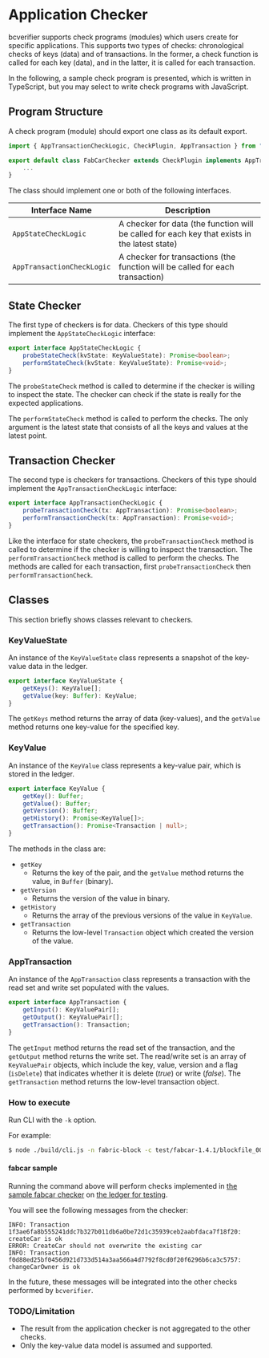 # Application Checker

bcverifier supports check programs (modules) which users create for specific applications.
This supports two types of checks: chronological checks of keys (data) and of transactions.
In the former, a check function is called for each key (data), and in the latter, it is called for each transaction.

In the following, a sample check program is presented, which is written in TypeScript,
but you may select to write check programs with JavaScript.

## Program Structure

A check program (module) should export one class as its default export.

```typescript
import { AppTransactionCheckLogic, CheckPlugin, AppTransaction } from "bcverifier";

export default class FabCarChecker extends CheckPlugin implements AppTransactionCheckLogic {
    ...
}
```

The class should implement one or both of the following interfaces.

| Interface Name             | Description                                                                                   |
|----------------------------|-----------------------------------------------------------------------------------------------|
| `AppStateCheckLogic`       | A checker for data (the function will be called for each key that exists in the latest state) |
| `AppTransactionCheckLogic` | A checker for transactions (the function will be called for each transaction)                 |

## State Checker

The first type of checkers is for data. Checkers of this type should implement the `AppStateCheckLogic` interface:

```typescript
export interface AppStateCheckLogic {
    probeStateCheck(kvState: KeyValueState): Promise<boolean>;
    performStateCheck(kvState: KeyValueState): Promise<void>;
}
```

The `probeStateCheck` method is called to determine if the checker is willing to inspect the state.
The checker can check if the state is really for the expected applications.

The `performStateCheck` method is called to perform the checks.
The only argument is the latest state that consists of all the keys and values at the latest point.

## Transaction Checker

The second type is checkers for transactions. Checkers of this type should implement the `AppTransactionCheckLogic` interface:

```typescript
export interface AppTransactionCheckLogic {
    probeTransactionCheck(tx: AppTransaction): Promise<boolean>;
    performTransactionCheck(tx: AppTransaction): Promise<void>;
}
```

Like the interface for state checkers, the `probeTransactionCheck` method is called to determine if the checker is willing to inspect the transaction.
The `performTransactionCheck` method is called to perform the checks.
The methods are called for each transaction, first `probeTransactionCheck` then `performTransactionCheck`.

## Classes

This section briefly shows classes relevant to checkers.

### KeyValueState

An instance of the `KeyValueState` class represents a snapshot of the key-value data in the ledger.

```typescript
export interface KeyValueState {
    getKeys(): KeyValue[];
    getValue(key: Buffer): KeyValue;
}
```

The `getKeys` method returns the array of data (key-values), and the `getValue` method returns one key-value for the specified key.

### KeyValue

An instance of the `KeyValue` class represents a key-value pair, which is stored in the ledger.

```typescript
export interface KeyValue {
    getKey(): Buffer;
    getValue(): Buffer;
    getVersion(): Buffer;
    getHistory(): Promise<KeyValue[]>;
    getTransaction(): Promise<Transaction | null>;
}
```

The methods in the class are:

- `getKey`
  - Returns the key of the pair, and the `getValue` method returns the value, in `Buffer` (binary).
- `getVersion`
  - Returns the version of the value in binary.
- `getHistory`
  - Returns the array of the previous versions of the value in `KeyValue`.
- `getTransaction`
  - Returns the low-level `Transaction` object which created the version of the value.

### AppTransaction

An instance of the `AppTransaction` class represents a transaction with the read set and write set populated with the values.

```typescript
export interface AppTransaction {
    getInput(): KeyValuePair[];
    getOutput(): KeyValuePair[];
    getTransaction(): Transaction;
}
```

The `getInput` method returns the read set of the transaction, and the `getOutput` method returns the write set.
The read/write set is an array of `KeyValuePair` objects, which include the key, value, version
and a flag (`isDelete`) that indicates whether it is delete (*true*) or write (*false*).
The `getTransaction` method returns the low-level transaction object.

### How to execute

Run CLI with the `-k` option.

For example:

```sh
$ node ./build/cli.js -n fabric-block -c test/fabcar-1.4.1/blockfile_000000 -k ./samples/fabcar start
```

#### fabcar sample

Running the command above will perform checks implemented in [the sample fabcar checker](../src/samples/fabcar.ts)
on [the ledger for testing](../test/fabcar-1.4.1).

You will see the following messages from the checker:

```
INFO: Transaction 1f3ae6fa8b555241ddc7b327b011db6a0be72d1c35939ceb2aabfdaca7f18f20: createCar is ok
ERROR: CreateCar should not overwrite the existing car
INFO: Transaction f0d88ed25bf0456d921d733d514a3aa566a4d7792f8cd0f20f6296b6ca3c5757: changeCarOwner is ok
```

In the future, these messages will be integrated into the other checks performed by `bcverifier`.

### TODO/Limitation

- The result from the application checker is not aggregated to the other checks.
- Only the key-value data model is assumed and supported.
